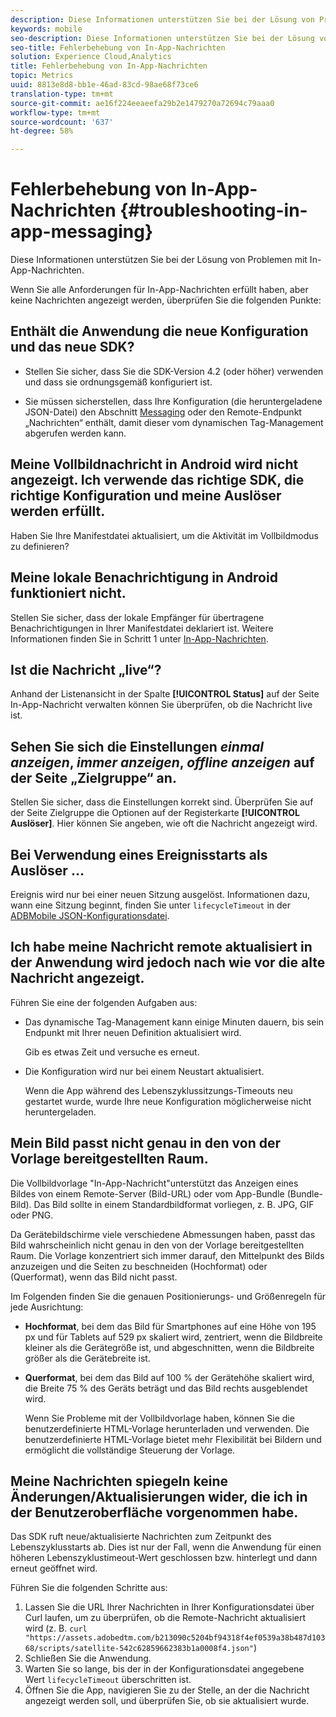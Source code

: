 ```yaml
---
description: Diese Informationen unterstützen Sie bei der Lösung von Problemen mit In-App-Nachrichten.
keywords: mobile
seo-description: Diese Informationen unterstützen Sie bei der Lösung von Problemen mit In-App-Nachrichten.
seo-title: Fehlerbehebung von In-App-Nachrichten
solution: Experience Cloud,Analytics
title: Fehlerbehebung von In-App-Nachrichten
topic: Metrics
uuid: 8813e8d8-bb1e-46ad-83cd-98ae68f73ce6
translation-type: tm+mt
source-git-commit: ae16f224eeaeefa29b2e1479270a72694c79aaa0
workflow-type: tm+mt
source-wordcount: '637'
ht-degree: 58%

---
```



# Fehlerbehebung von In-App-Nachrichten {#troubleshooting-in-app-messaging}

Diese Informationen unterstützen Sie bei der Lösung von Problemen mit In-App-Nachrichten.

Wenn Sie alle Anforderungen für In-App-Nachrichten erfüllt haben, aber keine Nachrichten angezeigt werden, überprüfen Sie die folgenden Punkte:

## Enthält die Anwendung die neue Konfiguration und das neue SDK?

* Stellen Sie sicher, dass Sie die SDK-Version 4.2 (oder höher) verwenden und dass sie ordnungsgemäß konfiguriert ist.

* Sie müssen sicherstellen, dass Ihre Konfiguration (die heruntergeladene JSON-Datei) den Abschnitt [Messaging](/help/using/in-app-messaging/in-app-messaging.md) oder den Remote-Endpunkt „Nachrichten“ enthält, damit dieser vom dynamischen Tag-Management abgerufen werden kann.

## Meine Vollbildnachricht in Android wird nicht angezeigt. Ich verwende das richtige SDK, die richtige Konfiguration und meine Auslöser werden erfüllt.

Haben Sie Ihre Manifestdatei aktualisiert, um die Aktivität im Vollbildmodus zu definieren?

## Meine lokale Benachrichtigung in Android funktioniert nicht.

Stellen Sie sicher, dass der lokale Empfänger für übertragene Benachrichtigungen in Ihrer Manifestdatei deklariert ist. Weitere Informationen finden Sie in Schritt 1 unter [In-App-Nachrichten](/help/android/messaging-main/messaging/messaging.md).

## Ist die Nachricht „live“?

Anhand der Listenansicht in der Spalte **[!UICONTROL Status]** auf der Seite In-App-Nachricht verwalten können Sie überprüfen, ob die Nachricht live ist.

## Sehen Sie sich die Einstellungen *einmal anzeigen*, *immer anzeigen*, *offline anzeigen* auf der Seite „Zielgruppe“ an.

Stellen Sie sicher, dass die Einstellungen korrekt sind. Überprüfen Sie auf der Seite Zielgruppe die Optionen auf der Registerkarte **[!UICONTROL Auslöser]**. Hier können Sie angeben, wie oft die Nachricht angezeigt wird.

## Bei Verwendung eines Ereignisstarts als Auslöser …

Ereignis wird nur bei einer neuen Sitzung ausgelöst. Informationen dazu, wann eine Sitzung beginnt, finden Sie unter `lifecycleTimeout` in der [ADBMobile JSON-Konfigurationsdatei](/help/ios/configuration/json-config/json-config.md).

## Ich habe meine Nachricht remote aktualisiert in der Anwendung wird jedoch nach wie vor die alte Nachricht angezeigt.

Führen Sie eine der folgenden Aufgaben aus:

* Das dynamische Tag-Management kann einige Minuten dauern, bis sein Endpunkt mit Ihrer neuen Definition aktualisiert wird.

   Gib es etwas Zeit und versuche es erneut.

* Die Konfiguration wird nur bei einem Neustart aktualisiert.

   Wenn die App während des Lebenszyklussitzungs-Timeouts neu gestartet wurde, wurde Ihre neue Konfiguration möglicherweise nicht heruntergeladen.

## Mein Bild passt nicht genau in den von der Vorlage bereitgestellten Raum.

Die Vollbildvorlage &quot;In-App-Nachricht&quot;unterstützt das Anzeigen eines Bildes von einem Remote-Server (Bild-URL) oder vom App-Bundle (Bundle-Bild). Das Bild sollte in einem Standardbildformat vorliegen, z. B. JPG, GIF oder PNG.

Da Gerätebildschirme viele verschiedene Abmessungen haben, passt das Bild wahrscheinlich nicht genau in den von der Vorlage bereitgestellten Raum. Die Vorlage konzentriert sich immer darauf, den Mittelpunkt des Bilds anzuzeigen und die Seiten zu beschneiden (Hochformat) oder (Querformat), wenn das Bild nicht passt.

Im Folgenden finden Sie die genauen Positionierungs- und Größenregeln für jede Ausrichtung:

* **Hochformat**, bei dem das Bild für Smartphones auf eine Höhe von 195 px und für Tablets auf 529 px skaliert wird, zentriert, wenn die Bildbreite kleiner als die Gerätegröße ist, und abgeschnitten, wenn die Bildbreite größer als die Gerätebreite ist.

* **Querformat**, bei dem das Bild auf 100 % der Gerätehöhe skaliert wird, die Breite 75 % des Geräts beträgt und das Bild rechts ausgeblendet wird.

   Wenn Sie Probleme mit der Vollbildvorlage haben, können Sie die benutzerdefinierte HTML-Vorlage herunterladen und verwenden. Die benutzerdefinierte HTML-Vorlage bietet mehr Flexibilität bei Bildern und ermöglicht die vollständige Steuerung der Vorlage.

## Meine Nachrichten spiegeln keine Änderungen/Aktualisierungen wider, die ich in der Benutzeroberfläche vorgenommen habe.

Das SDK ruft neue/aktualisierte Nachrichten zum Zeitpunkt des Lebenszyklusstarts ab. Dies ist nur der Fall, wenn die Anwendung für einen höheren Lebenszyklustimeout-Wert geschlossen bzw. hinterlegt und dann erneut geöffnet wird.

Führen Sie die folgenden Schritte aus:

1. Lassen Sie die URL Ihrer Nachrichten in Ihrer Konfigurationsdatei über Curl laufen, um zu überprüfen, ob die Remote-Nachricht aktualisiert wird (z. B. `curl "https://assets.adobedtm.com/b213090c5204bf94318f4ef0539a38b487d10368/scripts/satellite-542c62859662383b1a0008f4.json"`)
1. Schließen Sie die Anwendung.
1. Warten Sie so lange, bis der in der Konfigurationsdatei angegebene Wert `lifecycleTimeout` überschritten ist.
1. Öffnen Sie die App, navigieren Sie zu der Stelle, an der die Nachricht angezeigt werden soll, und überprüfen Sie, ob sie aktualisiert wurde.